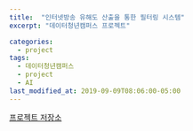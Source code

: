 ```yaml
---
title:  "인터넷방송 유해도 산출을 통한 필터링 시스템"
excerpt: "데이터청년캠퍼스 프로젝트"

categories:
  - project
tags:
  - 데이터청년캠퍼스
  - project
  - AI
last_modified_at: 2019-09-09T08:06:00-05:00
---
```


[프로젝트 저장소](https://github.com/getChan/korea-3)